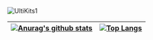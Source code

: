 ![UltiKits1](https://github.com/qianmo2233/qianmo2233/assets/62180110/8b66e7e2-103a-4fd9-8e48-7fe01beafefc)

<div align="center">
  
| [![Anurag's github stats](https://github-readme-stats.vercel.app/api?username=qianmo2233&count_private=true&show_icons=true&theme=radical)](https://github.com/qianmo2233) | [![Top Langs](https://github-readme-stats.vercel.app/api/top-langs/?username=qianmo2233&layout=compact&theme=radical)](https://github.com/qianmo2233) |
| ------ | ------ |

</div>
